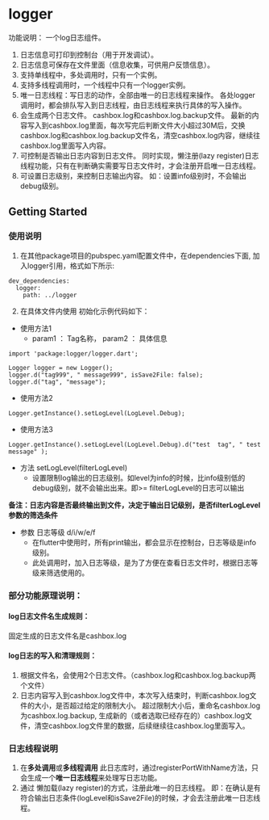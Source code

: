 # logger
功能说明： 一个log日志组件。
1. 日志信息可打印到控制台（用于开发调试）。
2. 日志信息可保存在文件里面（信息收集，可供用户反馈信息）。
3. 支持单线程中，多处调用时，只有一个实例。
4. 支持多线程调用时，一个线程中只有一个logger实例。
5. 唯一日志线程：写日志的动作，全部由唯一的日志线程来操作。 各处logger调用时，都会排队写入到日志线程，由日志线程来执行具体的写入操作。
6. 会生成两个日志文件。 cashbox.log和cashbox.log.backup文件。 最新的内容写入到cashbox.log里面，每次写完后判断文件大小超过30M后，交换cashbox.log和cashbox.log.backup文件名，清空cashbox.log内容，继续往cashbox.log里面写入内容。
7. 可控制是否输出日志内容到日志文件。 同时实现，懒注册(lazy register)日志线程功能，只有在判断确实需要写日志文件时，才会注册开启唯一日志线程。
8. 可设置日志级别，来控制日志输出内容。 如：设置info级别时，不会输出debug级别。

## Getting Started

### 使用说明
1. 在其他package项目的pubspec.yaml配置文件中，在dependencies下面, 加入logger引用，格式如下所示:
```
dev_dependencies:
  logger:
    path: ../logger
```
2. 在具体文件内使用
初始化示例代码如下：
-   使用方法1
    -   param1 ： Tag名称， param2 ： 具体信息
```
import 'package:logger/logger.dart';

Logger logger = new Logger();
logger.d("tag999", " message999", isSave2File: false);
logger.d("tag", "message");
```

-   使用方法2

```Logger.getInstance().setLogLevel(LogLevel.Debug); ```

-   使用方法3

```Logger.getInstance().setLogLevel(LogLevel.Debug).d("test  tag", " test message" ); ```

-   方法 setLogLevel(filterLogLevel)
    -   设置限制log输出的日志级别。如level为info的时候，比info级别低的debug级别，就不会输出出来。即>= filterLogLevel的日志可以输出

**备注：日志内容是否最终输出到文件，决定于输出日记级别，是否filterLogLevel参数的筛选条件**

-   参数 日志等级 d/i/w/e/f
    -   在flutter中使用时，所有print输出，都会显示在控制台，日志等级是info级别。
    -   此处调用时，加入日志等级，是为了方便在查看日志文件时，根据日志等级来筛选使用的。

### 部分功能原理说明：
#### log日志文件名生成规则：
固定生成的日志文件名是cashbox.log

#### log日志的写入和清理规则：
1. 根据文件名，会使用2个日志文件。（cashbox.log和cashbox.log.backup两个文件）
2. 日志内容写入到cashbox.log文件中，本次写入结束时，判断cashbox.log文件的大小，是否超过给定的限制大小。
超过限制大小后，重命名cashbox.log为cashbox.log.backup, 生成新的（或者选取已经存在的）cashbox.log文件，清空cashbox.log文件里的数据，后续继续往cashbox.log里面写入。

### 日志线程说明
1. 在**多处调用**或**多线程调用** 此日志库时，通过registerPortWithName方法，只会生成一个**唯一日志线程**来处理写日志功能。
2. 通过 懒加载(lazy register)的方式，注册此唯一的日志线程。   即：在确认是有符合输出日志条件(logLevel和isSave2File)的时候，才会去注册此唯一日志线程。
